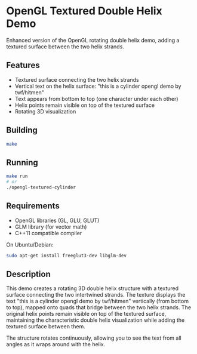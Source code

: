 # OpenGL Textured Double Helix Demo

Enhanced version of the OpenGL rotating double helix demo, adding a textured surface between the two helix strands.

## Features

- Textured surface connecting the two helix strands
- Vertical text on the helix surface: "this is a cylinder opengl demo by twf/hitmen"
- Text appears from bottom to top (one character under each other)
- Helix points remain visible on top of the textured surface
- Rotating 3D visualization

## Building

```bash
make
```

## Running

```bash
make run
# or
./opengl-textured-cylinder
```

## Requirements

- OpenGL libraries (GL, GLU, GLUT)
- GLM library (for vector math)
- C++11 compatible compiler

On Ubuntu/Debian:
```bash
sudo apt-get install freeglut3-dev libglm-dev
```

## Description

This demo creates a rotating 3D double helix structure with a textured surface connecting the two intertwined strands. The texture displays the text "this is a cylinder opengl demo by twf/hitmen" vertically (from bottom to top), mapped onto quads that bridge between the two helix strands. The original helix points remain visible on top of the textured surface, maintaining the characteristic double helix visualization while adding the textured surface between them.

The structure rotates continuously, allowing you to see the text from all angles as it wraps around with the helix.
